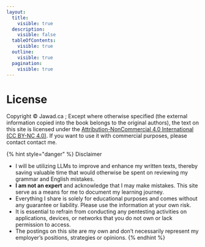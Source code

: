 ```yaml
---
layout:
  title:
    visible: true
  description:
    visible: false
  tableOfContents:
    visible: true
  outline:
    visible: true
  pagination:
    visible: true
---
```


# License

Copyright © Jawad.ca ; Except where otherwise specified (the external information copied into the book belongs to the original authors), the text on this site is licensed under the [Attribution-NonCommercial 4.0 International (CC BY-NC 4.0)](https://creativecommons.org/licenses/by-nc/4.0/). If you want to use it with commercial purposes, please contact contact me.

{% hint style="danger" %}
Disclaimer

* I will be utilizing LLMs to improve and enhance my written texts, thereby saving valuable time that would otherwise be spent on reviewing my grammar and English mistakes.
* **I am not an expert** and acknowledge that I may make mistakes. This site serve as a means for me to document my learning journey.
* Everything I share is solely for educational purposes and comes without any guarantee or liability. Please use the information at your own risk.
* It is essential to refrain from conducting any pentesting activities on applications, devices, or networks that you do not own or lack permission to access.
* The postings on this site are my own and don’t necessarily represent my employer’s positions, strategies or opinions.
{% endhint %}



